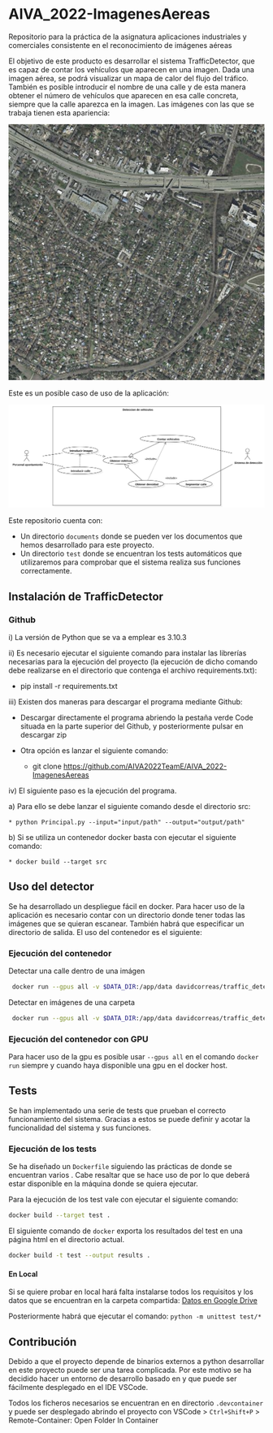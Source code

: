 # AIVA_2022-ImagenesAereas
Repositorio para la práctica de la asignatura aplicaciones industriales y comerciales consistente en el reconocimiento de imágenes aéreas

El objetivo de este producto es desarrollar el sistema TrafficDetector, que es capaz de contar los vehículos que aparecen en una imagen. Dada una imagen aérea, se podrá visualizar un mapa de calor del flujo del tráfico.
También es posible introducir el nombre de una calle y de esta manera obtener el número de vehículos que aparecen en esa calle concreta, siempre que la calle aparezca en la imagen.
Las imágenes con las que se trabaja tienen esta apariencia:

<p>
  <img src="./images/austin1.jpg" alt=""> </p>

Este es un posible caso de uso de la aplicación:

<p>
  <img src="./images/UseCaseDiagram3.svg" alt=""> </p>

Este repositorio cuenta con:
* Un directorio ```documents``` donde se pueden ver los documentos que hemos desarrollado para este proyecto.
* Un directorio ```test``` donde se encuentran los tests automáticos que utilizaremos para comprobar que el sistema realiza sus funciones correctamente.

## Instalación de TrafficDetector

### Github

i) La versión de Python que se va a emplear es 3.10.3

ii) Es necesario ejecutar el siguiente comando para instalar las librerías necesarias para la ejecución del proyecto (la ejecución de dicho comando debe realizarse en el directorio que contenga el archivo requirements.txt):

  * pip install -r requirements.txt

iii) Existen dos maneras para descargar el programa mediante Github:

  * Descargar directamente el programa abriendo la pestaña verde Code situada en la parte superior del Github, y posteriormente pulsar en descargar zip
  * Otra opción es lanzar el siguiente comando:
    
    * git clone https://github.com/AIVA2022TeamE/AIVA_2022-ImagenesAereas

iv) El siguiente paso es la ejecución del programa. 

  a) Para ello se debe lanzar el siguiente comando desde el directorio src:

    * python Principal.py --input="input/path" --output="output/path"
  
  b) Si se utiliza un contenedor docker basta con ejecutar el siguiente comando:
  
    * docker build --target src


## Uso del detector
Se ha desarrollado un despliegue fácil en docker. Para hacer uso de la aplicación es necesario contar con un directorio donde tener todas las imágenes que se quieran escanear. También habrá que especificar un directorio de salida. El uso del contenedor es el siguiente:

### Ejecución del contenedor
Detectar una calle dentro de una imágen
```bash
 docker run --gpus all -v $DATA_DIR:/app/data davidcorreas/traffic_detector --input /app/data/input/austin1.tif --output /app/data/output --street_name "Green Forest Dr, austin"
 ```

 Detectar en imágenes de una carpeta
```bash
 docker run --gpus all -v $DATA_DIR:/app/data davidcorreas/traffic_detector --input /app/data/input --output /app/data/output
 ```

 ### Ejecución del contenedor con GPU
 Para hacer uso de la gpu es posible usar `--gpus all` en el comando `docker run` siempre y cuando haya disponible una gpu en el docker host.

## Tests
Se han implementado una serie de tests que prueban el correcto funcionamiento del sistema. 
Gracias a estos se puede definir y acotar la funcionalidad del sistema y sus funciones.

### Ejecución de los tests
Se ha diseñado un `Dockerfile` siguiendo las prácticas de <infrastructure-as-code> donde se encuentran
varios <stages>. Cabe resaltar que se hace uso de <BuildKit> por lo que deberá estar disponible en
la máquina donde se quiera ejecutar. 

Para la ejecución de los test vale con ejecutar el siguiente comando:
```bash
docker build --target test .
```
  
El siguiente comando de `docker` exporta los resultados del test en una página html en el directorio actual. 
```bash
docker build -t test --output results .
```

#### En Local
Si se quiere probar en local hará falta instalarse todos los requisitos y los datos que se encuentran
en la carpeta compartida:
[Datos en Google Drive](https://drive.google.com/drive/folders/1Ey2Gqbc6ZLqrLN8X1DMXFGKI48vYWFrJ?usp=sharing)

Posteriormente habrá que ejecutar el comando:
`python -m unittest test/*`
  

## Contribución
Debido a que el proyecto depende de binarios externos a python desarrollar en este proyecto puede ser una tarea complicada. Por este motivo se ha decidido hacer un entorno de desarrollo basado en <Docker> y que puede ser fácilmente desplegado en el IDE VSCode.

Todos los ficheros necesarios se encuentran en en directorio `.devcontainer` y puede ser desplegado abrindo el proyecto con VSCode > `Ctrl+Shift+P` > Remote-Container: Open Folder In Container 